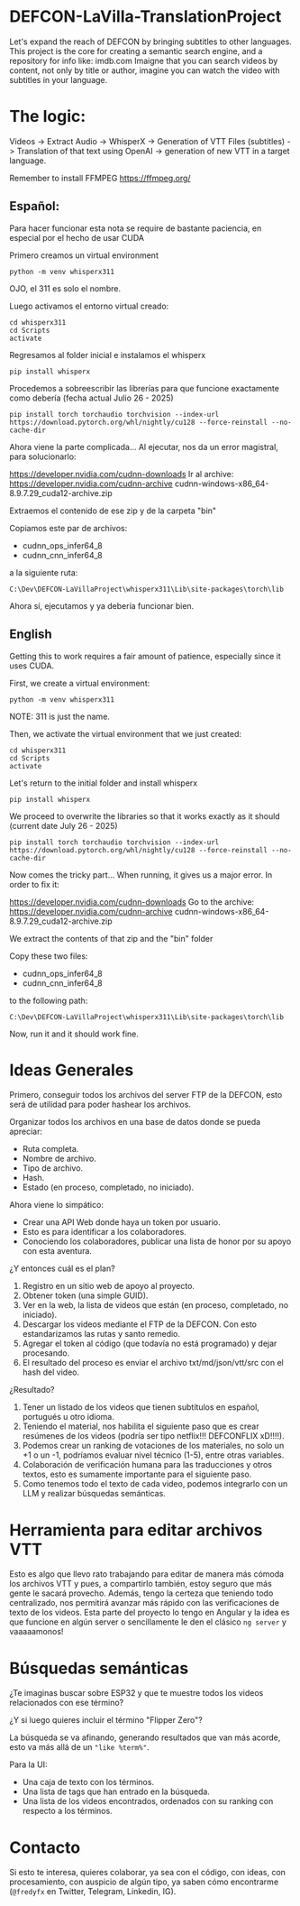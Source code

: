 # DEFCON-LaVilla-TranslationProject
Let's expand the reach of DEFCON by bringing subtitles to other languages. This project is the core for creating a semantic search engine, and a repository for info like: imdb.com Imaigne that you can search videos by content, not only by title or author, imagine you can watch the video with subtitles in your language.

# The logic:
Videos -> Extract Audio -> WhisperX -> Generation of VTT Files (subtitles) -> Translation of that text using OpenAI -> generation of new VTT in a target language.

Remember to install FFMPEG https://ffmpeg.org/

Español:
-----

Para hacer funcionar esta nota se require de bastante paciencia, en especial por el hecho de usar CUDA

Primero creamos un virtual environment

```
python -m venv whisperx311
```

OJO, el 311 es solo el nombre.

Luego activamos el entorno virtual creado:

```
cd whisperx311
cd Scripts
activate
```

Regresamos al folder inicial e instalamos el whisperx

```
pip install whisperx
```

Procedemos a sobreescribir las librerías para que funcione exactamente como debería (fecha actual Julio 26 - 2025)

```
pip install torch torchaudio torchvision --index-url https://download.pytorch.org/whl/nightly/cu128 --force-reinstall --no-cache-dir
```

Ahora viene la parte complicada... Al ejecutar, nos da un error magistral, para solucionarlo:

https://developer.nvidia.com/cudnn-downloads Ir al archive: https://developer.nvidia.com/cudnn-archive
cudnn-windows-x86_64-8.9.7.29_cuda12-archive.zip

Extraemos el contenido de ese zip y de la carpeta "bin"

Copiamos este par de archivos:

- cudnn_ops_infer64_8
- cudnn_cnn_infer64_8

a la siguiente ruta:

```
C:\Dev\DEFCON-LaVillaProject\whisperx311\Lib\site-packages\torch\lib
```

Ahora sí, ejecutamos y ya debería funcionar bien.

English
----

Getting this to work requires a fair amount of patience, especially since it uses CUDA.

First, we create a virtual environment:

```
python -m venv whisperx311
```

NOTE: 311 is just the name.

Then, we activate the virtual environment that we just created:

```
cd whisperx311
cd Scripts
activate
```

Let's return to the initial folder and install whisperx

```
pip install whisperx
```

We proceed to overwrite the libraries so that it works exactly as it should (current date July 26 - 2025)

```
pip install torch torchaudio torchvision --index-url https://download.pytorch.org/whl/nightly/cu128 --force-reinstall --no-cache-dir
```

Now comes the tricky part... When running, it gives us a major error. In order to fix it:

https://developer.nvidia.com/cudnn-downloads Go to the archive: https://developer.nvidia.com/cudnn-archive
cudnn-windows-x86_64-8.9.7.29_cuda12-archive.zip

We extract the contents of that zip and the "bin" folder

Copy these two files:

- cudnn_ops_infer64_8
- cudnn_cnn_infer64_8

to the following path:

```
C:\Dev\DEFCON-LaVillaProject\whisperx311\Lib\site-packages\torch\lib
```

Now, run it and it should work fine.


# Ideas Generales

Primero, conseguir todos los archivos del server FTP de la DEFCON, esto será de utilidad para poder hashear los archivos.

Organizar todos los archivos en una base de datos donde se pueda apreciar:

- Ruta completa.
- Nombre de archivo.
- Tipo de archivo.
- Hash.
- Estado (en proceso, completado, no iniciado).

Ahora viene lo simpático:

- Crear una API Web donde haya un token por usuario.
- Esto es para identificar a los colaboradores.
- Conociendo los colaboradores, publicar una lista de honor por su apoyo con esta aventura.

¿Y entonces cuál es el plan?

1. Registro en un sitio web de apoyo al proyecto.
2. Obtener token (una simple GUID).
3. Ver en la web, la lista de videos que están (en proceso, completado, no iniciado).
4. Descargar los videos mediante el FTP de la DEFCON. Con esto estandarizamos las rutas y santo remedio.
5. Agregar el token al código (que todavía no está programado) y dejar procesando.
6. El resultado del proceso es enviar el archivo txt/md/json/vtt/src con el hash del video.

¿Resultado?

1. Tener un listado de los videos que tienen subtítulos en español, portugués u otro idioma.
2. Teniendo el material, nos habilita el siguiente paso que es crear resúmenes de los videos (podría ser tipo netflix!!! DEFCONFLIX xD!!!!).
3. Podemos crear un ranking de votaciones de los materiales, no solo un +1 o un -1, podríamos evaluar nivel técnico (1-5), entre otras variables.
4. Colaboración de verificación humana para las traducciones y otros textos, esto es sumamente importante para el siguiente paso.
5. Como tenemos todo el texto de cada video, podemos integrarlo con un LLM y realizar búsquedas semánticas.

# Herramienta para editar archivos VTT

Esto es algo que llevo rato trabajando para editar de manera más cómoda los archivos VTT y pues, a compartirlo también, estoy seguro que más gente le sacará provecho.
Además, tengo la certeza que teniendo todo centralizado, nos permitirá avanzar más rápido con las verificaciones de texto de los videos.
Esta parte del proyecto lo tengo en Angular y la idea es que funcione en algún server o sencillamente le den el clásico `ng server` y vaaaaamonos!

# Búsquedas semánticas

¿Te imaginas buscar sobre ESP32 y que te muestre todos los videos relacionados con ese término?

¿Y si luego quieres incluir el término "Flipper Zero"?

La búsqueda se va afinando, generando resultados que van más acorde, esto va más allá de un `"like %term%"`.

Para la UI:

- Una caja de texto con los términos.
- Una lista de tags que han entrado en la búsqueda.
- Una lista de los videos encontrados, ordenados con su ranking con respecto a los términos.

# Contacto

Si esto te interesa, quieres colaborar, ya sea con el código, con ideas, con procesamiento, con auspicio de algún tipo, ya saben cómo encontrarme (`@fredyfx` en Twitter, Telegram, Linkedin, IG).